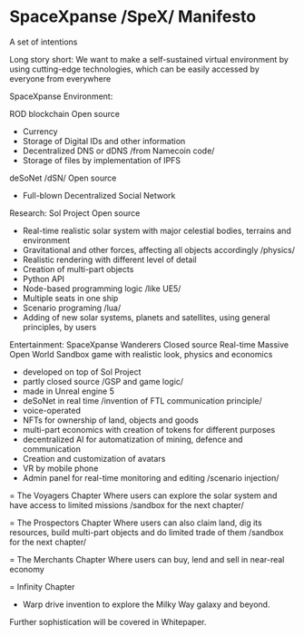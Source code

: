 # SpaceXpanse /SpeX/ Manifesto
A set of intentions    

Long story short: We want to make a self-sustained virtual environment by using cutting-edge technologies, which can be easily accessed by everyone from everywhere 

SpaceXpanse Environment: 

ROD blockchain
Open source

- Currency
- Storage of Digital IDs and other information
- Decentralized DNS or dDNS /from Namecoin code/
- Storage of files by implementation of IPFS

deSoNet /dSN/
Open source
- Full-blown Decentralized Social Network

Research: Sol Project
Open source

- Real-time realistic solar system with major celestial bodies, terrains and environment
- Gravitational and other forces, affecting all objects accordingly /physics/
- Realistic rendering with different level of detail
- Creation of multi-part objects
- Python API
- Node-based programming logic /like UE5/
- Multiple seats in one ship
- Scenario programing /lua/
- Adding of new solar systems, planets and satellites, using general principles, by users

Entertainment: SpaceXpanse Wanderers
Closed source Real-time Massive Open World Sandbox game with realistic look, physics and economics 

- developed on top of Sol Project
- partly closed source /GSP and game logic/
- made in Unreal engine 5
- deSoNet in real time /invention of FTL communication principle/
- voice-operated
- NFTs for ownership of land, objects and goods
- multi-part economics with creation of tokens for different purposes
- decentralized AI for automatization of mining, defence and communication 
- Creation and customization of avatars
- VR by mobile phone
- Admin panel for real-time monitoring and editing /scenario injection/
 
= The Voyagers Chapter
Where users can explore the solar system and have access to limited missions /sandbox for the next chapter/ 

= The Prospectors Chapter
Where users can also claim land, dig its resources, build multi-part objects and do limited trade of them /sandbox for the next chapter/

= The Merchants Chapter
Where users can buy, lend and sell in near-real economy 

= Infinity Chapter
- Warp drive invention to explore the Milky Way galaxy and beyond. 


Further sophistication will be covered in Whitepaper.